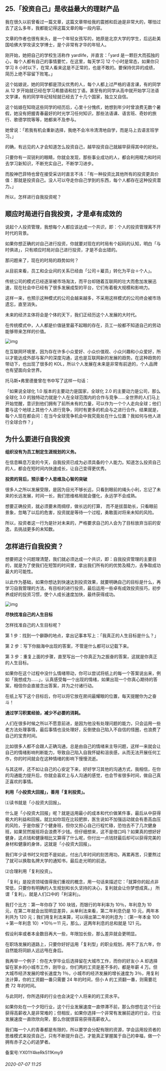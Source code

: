 ## 25.「投资自己」是收益最大的理财产品
我在很久以前曾看过一篇文章，这篇文章带给我的震撼和启迪是非常大的，哪怕过去了这么多年，我都能记得这篇文章的每一段内容。


文章的作者也很有来头，是一个年轻女孩写的，她原是北京大学的学生，后远赴美国哈佛大学攻读文学博士，是个非常有才华的年轻人。


刚开始，她把自己的学校生活称作 yardlife，并直言：「yard 是一颗巨大而孤独的心，每个人都有自己的事情要忙，在这里，每天学习 12 个小时是常态，如果你只学习 8 小时以下，在常人看来这是不正常的，也是不敢的。要保持优异的成绩，简历上绝不容留下败笔。」


这个姑娘说，她的同学都是顶尖优秀的人，每个人都上过严格的语言课，有的同学从 12 岁开始就已经在学习希腊语和拉丁语。甚至有的同学从高中就开始学习法语文学课，有的同学年纪轻轻就已经去了十几个国家，独立又自信。


这个姑娘在知晓这些同学的经历后，心里十分愧疚，她想到年少时曾浪费无数个暑假，她没有把握青春最好的时光学习任何知识，那些法语课、语言班、奇妙的旅行、歌德学院等等，她都来不及参与。


她曾说：「若我有机会重新选择，我绝不会冷冷清清地自学，而是马上去语言班学习。」


的确，有远见的人才会知道怎么投资自己，越早投资自己就越早获得其中的好处。


只要你有一双锐利的眼睛，你就会发现，那些事业成功的人，都会利用精力和时间去学习新知识，不断充实自己，不断学习进步。


而股神巴菲特也曾在接受采访时直言不讳：「有一种投资比其他所有的投资更具价值：那就是投资自己。没人可以夺走你自己学到的东西，每个人都存在这种投资潜力。」


所以，怎样进行自我投资呢？


**顺应时局进行自我投资，才是卓有成效的**
----------------------


说起个人投资管理，我想每个人都应该达成一个共识，即：个人的投资管理离不开时代的背景。


如果你想正确的对自己进行投资，你就要对现在的时局有个起码的认知，明白「与时俱进」，只有顺应时局对自己进行投资，才是不会出错的。


那问题来了，现在的时局的趋势如何？


从目前来看，员工和企业间的关系已经由「公司＋雇员」转化为平台＋个人」。


传统公司的模式已经逐渐被市场淘汰，而平台却随着互联网的壮大而愈加发展迅速，现在社会中已经有了很多发展成型的平台，它们有着极大规模和影响力。


这样一来，也预示这种模式的公司会越来越多，不采用这样模式的公司终会被市场遗忘，直至消失。


未来的经济主体将会是个体的天下，我们正经历这个人发展的大时代。


在传统模式中，人人都是价值链里最不起眼的存在，员工一般都不知道自己的劳动能够带来怎样的价值。


![img](https://pic4.zhimg.com/v2-17b662fed49f9e06293cbc4da6c1dfc6.webp)

在互联网环境里，因为存在许多小众爱好、小众价值观、小众兴趣和小众爱好，所以才能达成外部与客户的深度沟通，这也是互联网新的发展的趋势。在这种趋势的带动下，也出现了很多的 KOL，所以个人发展在未来是非常有前途的，个人品牌也有望面向全世界。


托马斯•弗里德曼曾在书中写了这样一句话：


「如果说全球化 1.0 版本的主要动力是国家，全球化 2.0 的主要动力是公司，那么全球化 3.0 的独特动力就是个人在全球范围内的合作与竞争……全世界的人们马上开始觉醒，意识到他们拥有了前所未有的力量，可以作为一个个人走向全球；他们要与这个地球上其他个人进行竞争，同时有更多的机会与之进行合作。结果就是，每个人现在都会问：在当今全球竞争机会中我究竟处在什么位置？我如何与他人进行全球合作？」


**为什么要进行自我投资**
--------------


**组织没有为员工制定生涯规划的义务。**


在信息瞬息万变的今天，自我投资已成为必须具备的个人能力。知道怎么投资自己的人，都会在短时间内快速成长，让自己变得更优秀。


**投资的背后，预示着个人思维及心智的突破**


很多人之所以发展受限，是因为目光不够长远，只看到眼前的绳头小利，忘记了未来的长远发展，时间一长，我们思维格局就会僵化，永远学不会成熟。


想要正确投资，就必须要未雨绸缪，做长远的打算， 而不是拔苗助长，只看眼前景象，忽略了以后的危害，投资就是等待一个过程，勇敢面对将来未知的风险。


所以，投资者这一行为是针对未来的，严格要求自己的人会为了目标放弃当前的安逸，去挑战更多的未知数。


**怎样进行自我投资？**
-------------


想要把这个问题理清楚，我们就必须达成一个共识，即：自我投资管理的主要目的，就是为了使我们在短暂的时间里，拿出我们所有的的优势及精力，去争取成功最大的可能性。


以此作为基础，如果你想达到快速达到投资效果，就要明确自己的目标是什么，再学习自我管理的方法，有目标的进行投资，最后运用一些卓有成效投资技巧，初步养成好的投资习惯，使个人成长速度加快，最终获得成功。


![img](https://pic1.zhimg.com/v2-d3104ce0de6d580e63bbb0a34d5de2b2.webp)

**尽快找准自己的人生目标**


怎样找准自己的人生目标呢？


第 1 步：找到一个僻静的地点，拿出记事本写上：「我真正的人生目标是什么？」


第 2 步：写下你脑海中出现的答案，不管是什么都可以记载下来。


第 3 步：重复上面的步骤，直至写出一个你真正为之振奋的答案，这就是你真正的人生目标。


如果你在这个过程中没什么情绪带动，你可以尝试将纸上的每一个答案说出来，例如「我想成为……」，认真感受每一个出现的情绪，如果出现一个你真心期待的答案，相信你会直接念出答案，并为之付诸行动。


在纸上写下这个目标后，你可以将它放在房间最耀眼的位置，每天提醒你为之奋斗！


**通过学习积累经验，减少不必要的消耗。**


人们在很多时候之所以不愿意前进，是因为他没有处理问题的能力，只会运用一些老方法处理事情，最后事情也没处理好，反倒使自己陷入不自信的怪圈，也浪费了自己的宝贵时间。


比如很多人都不会跟人正确沟通，总是由自己的情绪来主导问题，这样一来就会让自己的情绪影响判断能力，导致自己陷入自我怀疑和沮丧感，从而无法开展任何工作，你的时间就会在这种情绪的影响下慢慢流逝。


与其这样，还不如让自己的心安定下来，好好学习其他的沟通方式，我相信，在你的沟通能力提升后，你就会喜欢上与人沟通的感觉，也会节省很多时间，做自己真正喜欢的事情。


**利用「小投资大回报」，善用「复利投资」。**


⑴读书就是「小投资大回报」。


什么是「小投资大回报」呢？就是运用最小的成本和代价做某件事，最后从中获得极大的利益和回报。就比如你现在比较肥胖，医生说如不加强运动就会有患高血压的风险，于是你报了个健身班，但你又担心自己行程忙碌，恐怕去不了几次健身班，如果贸然报班将会浪费不少钱。但仔细想来，这不是借口吗？如果真的想好好健身，这点钱和健康相比又算得了什么呢，你付出一点钱财最后却可以获得完美的身材和健康的身体，这就是「小投资大回报」。


我们年少读书时又何尝不是如此，付出几年时间的刻苦用功，再累再苦，只要熬过了就可以换取名牌大学的通知书，最后走光明的前途。


⑵合理利用「复利投资」。


「复利」是投资领域值得我们重视的概念，用一句话来描述它：「就算你的起点非常低，只要你有明确的人生规划和长久坚持的决心，复利就会让你梦想成真。」 所谓「复利」，就是人们口中的「利滚利」。


我打个比方：第一年你存了 100 块钱，而银行的年利率为 10％，年利息为 10 元，在第二年就会出现明显差异，从单利法来看，第二年利息仍是 10 元，两年本利共为 120 元；我们用复利法来算，可以得出第二年的利息为：（第一年本金 100＋第一年利息 10）\*10％＝11 元，那么，这两年利息的总和就是 121 元。


假设利率或者本金数目再大一些，年限加长些，那么差异就会更明显。


在职场发展的道路上，只要你好好运用「复利型」的职业规划，用不了五六年，你自然能将同龄人远远甩在身后。


我再举一个例子：你在大学毕业后选择留在大城市工作，而你的好友小 A 却选择留在家乡的小城市工作，刚毕业，你们两的工资是差不多的，都是年薪 4 万。但大城市经济发展的增长速度为 1％，小城市的经济发展的增长速度为 3％，用复利法计算，你的工资翻一番只需要 24 年的时间，但小 A 的工资翻一番，则需要花费 72 年的时间。


与此同时，你所选择的行业也会决定个人将来的的工资水平。


如果你处在一个夕阳行业，这个行业发展速度一直停滞不前，那么你想在这个行业获得高薪收入是非常难的；但相反，如果你选择一个非常有发展前途的行业，行业发展速度一直欣欣向荣，那么你就很容易获得高薪收入。


我们每一个人的青春都是有限的，所以要学会分配有限的资源，学会运用投资者的思维模式来投资自己，只有不断提升自己，才能真正掌握属于自己的幸福，做一个拥有赤子之心的追梦者。


备案号:YX01Y4keRk511Kmy9


###### 2020-07-07 11:25
